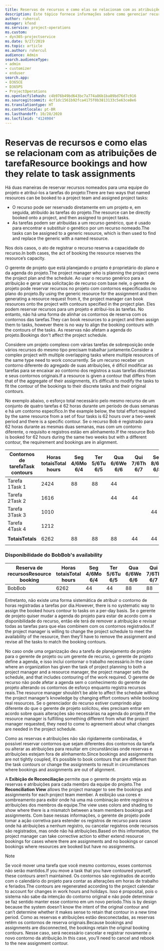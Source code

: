 ```yaml
---
title: Reservas de recursos e como elas se relacionam com as atribuições de tarefa
description: Este tópico fornece informações sobre como gerenciar recursos nomeados, reservas de recurso e atribuições de tarefa, e como se relacionam entre si.
author: ruhercul
manager: kfend
ms.service: project-operations
ms.custom:
- dyn365-projectservice
ms.date: 9/27/2019
ms.topic: article
ms.author: ruhercul
audience: Admin
search.audienceType:
- admin
- customizer
- enduser
search.app:
- D365CE
- D365PS
- ProjectOperations
ms.openlocfilehash: c4b976b49bd643bc7a774a86b1ba89bd76d7c916
ms.sourcegitcommit: 4cf1dc1561b92fca4175f0b3813133c5e63ce8e6
ms.translationtype: HT
ms.contentlocale: pt-BR
ms.lasthandoff: 10/28/2020
ms.locfileid: "4124984"
---
```

# <a name="resource-bookings-and-how-they-relate-to-task-assignments"></a><span data-ttu-id="dd9c3-103">Reservas de recursos e como elas se relacionam com as atribuições de tarefa</span><span class="sxs-lookup"><span data-stu-id="dd9c3-103">Resource bookings and how they relate to task assignments</span></span>


<span data-ttu-id="dd9c3-104">Há duas maneiras de reservar recursos nomeados para uma equipe do projeto e atribuí-los a tarefas do projeto:</span><span class="sxs-lookup"><span data-stu-id="dd9c3-104">There are two ways that named resources can be booked to a project team and assigned project tasks:</span></span>

- <span data-ttu-id="dd9c3-105">O recurso pode ser reservado diretamente em um projeto e, em seguida, atribuído às tarefas do projeto.</span><span class="sxs-lookup"><span data-stu-id="dd9c3-105">The resource can be directly booked onto a project, and then assigned to project tasks.</span></span>
- <span data-ttu-id="dd9c3-106">As tarefas podem ser atribuídas a um recurso genérico, que é usado para encontrar e substituir o genético por um recurso nomeado.</span><span class="sxs-lookup"><span data-stu-id="dd9c3-106">The tasks can be assigned to a generic resource, which is then used to find and replace the generic with a named resource.</span></span> 

<span data-ttu-id="dd9c3-107">Nos dois casos, o ato de registrar o recurso reserva a capacidade do recurso.</span><span class="sxs-lookup"><span data-stu-id="dd9c3-107">In both cases, the act of booking the resource reserves the resource’s capacity.</span></span>

<span data-ttu-id="dd9c3-108">O gerente de projeto que está planejando o projeto é proprietário do plano e da agenda do projeto.</span><span class="sxs-lookup"><span data-stu-id="dd9c3-108">The project manager who is planning the project owns the project plan and the schedule.</span></span> <span data-ttu-id="dd9c3-109">Ao usar o recurso genérico para a atribuição e gerar uma solicitação de recurso com base nele, o gerente de projeto pode reservar recursos no projeto com contornos especificados no plano do projeto.</span><span class="sxs-lookup"><span data-stu-id="dd9c3-109">By using the generic resource for the assignment and then generating a resource request from it, the project manager can book resources onto the project with contours specified in the project plan.</span></span> <span data-ttu-id="dd9c3-110">Eles podem reservar recursos para um projeto e atribui-los às tarefas. No entanto, não há uma forma de alinhar os contornos de reserva com os contornos das tarefas.</span><span class="sxs-lookup"><span data-stu-id="dd9c3-110">They can book resources to a project and then assign them to tasks, however there is no way to align the booking contours with the contours of the tasks.</span></span> <span data-ttu-id="dd9c3-111">As reservas não afetam a agenda do projeto.</span><span class="sxs-lookup"><span data-stu-id="dd9c3-111">Bookings don't affect the project schedule.</span></span>

<span data-ttu-id="dd9c3-112">Considere um projeto complexo com várias tarefas de sobreposição onde vários recursos do mesmo tipo precisam trabalhar juntamente.</span><span class="sxs-lookup"><span data-stu-id="dd9c3-112">Consider a complex project with multiple overlapping tasks where multiple resources of the same type need to work concurrently.</span></span> <span data-ttu-id="dd9c3-113">Se um recurso receber um contorno diferente do agregado de suas atribuições, é difícil modificar as tarefas para se encaixar ao contorno dos registros a suas tarefas discretas e seus contornos originais.</span><span class="sxs-lookup"><span data-stu-id="dd9c3-113">If a resource is given a contour that differs from that of the aggregate of their assignments, it’s difficult to modify the tasks to fit the contour of the bookings to their discrete tasks and their original contours.</span></span>

<span data-ttu-id="dd9c3-114">No exemplo abaixo, o esforço total necessário pelo mesmo recurso de um conjunto de quatro tarefas é 62 horas durante um período de duas semanas e há um contorno específico.</span><span class="sxs-lookup"><span data-stu-id="dd9c3-114">In the example below, the total effort required by the same resource from a set of four tasks is 62 hours over a two-week period and there is a specific contour.</span></span> <span data-ttu-id="dd9c3-115">Se o recurso Bob é registrado para 62 horas durante as mesmas duas semanas, mas com um contorno diferente, o requisito e registros estão em alinhamento.</span><span class="sxs-lookup"><span data-stu-id="dd9c3-115">If the resource Bob is booked for 62 hours during the same two weeks but with a different contour, the requirement and bookings are in alignment.</span></span>

| <span data-ttu-id="dd9c3-116">**Contornos de tarefa**</span><span class="sxs-lookup"><span data-stu-id="dd9c3-116">**Task contours**</span></span>    | <span data-ttu-id="dd9c3-117">**Horas totais**</span><span class="sxs-lookup"><span data-stu-id="dd9c3-117">**Total hours**</span></span> | <span data-ttu-id="dd9c3-118">Seg 4/6</span><span class="sxs-lookup"><span data-stu-id="dd9c3-118">Mo 6/4</span></span> | <span data-ttu-id="dd9c3-119">Ter 5/6</span><span class="sxs-lookup"><span data-stu-id="dd9c3-119">Tu 6/5</span></span> | <span data-ttu-id="dd9c3-120">Qua 6/6</span><span class="sxs-lookup"><span data-stu-id="dd9c3-120">We 6/6</span></span> | <span data-ttu-id="dd9c3-121">Qui 7/6</span><span class="sxs-lookup"><span data-stu-id="dd9c3-121">Th 6/7</span></span> | <span data-ttu-id="dd9c3-122">Sex 8/6</span><span class="sxs-lookup"><span data-stu-id="dd9c3-122">Fr 6/8</span></span> | <span data-ttu-id="dd9c3-123">Sáb 9/6</span><span class="sxs-lookup"><span data-stu-id="dd9c3-123">Sa 6/9</span></span> | <span data-ttu-id="dd9c3-124">Dom 10/6</span><span class="sxs-lookup"><span data-stu-id="dd9c3-124">Su 6/10</span></span> | <span data-ttu-id="dd9c3-125">Seg 11/6</span><span class="sxs-lookup"><span data-stu-id="dd9c3-125">Mo 6/11</span></span> | <span data-ttu-id="dd9c3-126">Ter 12/6</span><span class="sxs-lookup"><span data-stu-id="dd9c3-126">Tu 6/12</span></span> | <span data-ttu-id="dd9c3-127">Qua 13/6</span><span class="sxs-lookup"><span data-stu-id="dd9c3-127">We 6/13</span></span> | <span data-ttu-id="dd9c3-128">Qui 14/6</span><span class="sxs-lookup"><span data-stu-id="dd9c3-128">Th 6/14</span></span> | <span data-ttu-id="dd9c3-129">Sex 15/6</span><span class="sxs-lookup"><span data-stu-id="dd9c3-129">Fr 6/15</span></span> |
|----------------------|-----------------|--------|--------|--------|--------|--------|--------|---------|---------|---------|---------|---------|---------|
| <span data-ttu-id="dd9c3-130">Tarefa 1</span><span class="sxs-lookup"><span data-stu-id="dd9c3-130">Task 1</span></span>               | <span data-ttu-id="dd9c3-131">24</span><span class="sxs-lookup"><span data-stu-id="dd9c3-131">24</span></span>              | <span data-ttu-id="dd9c3-132">8</span><span class="sxs-lookup"><span data-stu-id="dd9c3-132">8</span></span>      | <span data-ttu-id="dd9c3-133">8</span><span class="sxs-lookup"><span data-stu-id="dd9c3-133">8</span></span>      | <span data-ttu-id="dd9c3-134">4</span><span class="sxs-lookup"><span data-stu-id="dd9c3-134">4</span></span>      |        |        |        |         |         |         | <span data-ttu-id="dd9c3-135">4</span><span class="sxs-lookup"><span data-stu-id="dd9c3-135">4</span></span>       |         |         |
| <span data-ttu-id="dd9c3-136">Tarefa 2</span><span class="sxs-lookup"><span data-stu-id="dd9c3-136">Task 2</span></span>               | <span data-ttu-id="dd9c3-137">16</span><span class="sxs-lookup"><span data-stu-id="dd9c3-137">16</span></span>              |        |        | <span data-ttu-id="dd9c3-138">4</span><span class="sxs-lookup"><span data-stu-id="dd9c3-138">4</span></span>      | <span data-ttu-id="dd9c3-139">4</span><span class="sxs-lookup"><span data-stu-id="dd9c3-139">4</span></span>      |        |        |         | <span data-ttu-id="dd9c3-140">8</span><span class="sxs-lookup"><span data-stu-id="dd9c3-140">8</span></span>       |         |         |         |         |
| <span data-ttu-id="dd9c3-141">Tarefa 3</span><span class="sxs-lookup"><span data-stu-id="dd9c3-141">Task 3</span></span>               | <span data-ttu-id="dd9c3-142">10</span><span class="sxs-lookup"><span data-stu-id="dd9c3-142">10</span></span>              |        |        |        |        | <span data-ttu-id="dd9c3-143">4</span><span class="sxs-lookup"><span data-stu-id="dd9c3-143">4</span></span>      |        |         |         | <span data-ttu-id="dd9c3-144">4</span><span class="sxs-lookup"><span data-stu-id="dd9c3-144">4</span></span>       |         | <span data-ttu-id="dd9c3-145">2</span><span class="sxs-lookup"><span data-stu-id="dd9c3-145">2</span></span>       |         |
| <span data-ttu-id="dd9c3-146">Tarefa 4</span><span class="sxs-lookup"><span data-stu-id="dd9c3-146">Task 4</span></span>               | <span data-ttu-id="dd9c3-147">12</span><span class="sxs-lookup"><span data-stu-id="dd9c3-147">12</span></span>              |        |        |        |        |        |        |         |         |         | <span data-ttu-id="dd9c3-148">4</span><span class="sxs-lookup"><span data-stu-id="dd9c3-148">4</span></span>       |         | <span data-ttu-id="dd9c3-149">8</span><span class="sxs-lookup"><span data-stu-id="dd9c3-149">8</span></span>       |
|                      |                 |        |        |        |        |        |        |         |         |         |         |         |         |
| <span data-ttu-id="dd9c3-150">**Totais**</span><span class="sxs-lookup"><span data-stu-id="dd9c3-150">**Totals**</span></span>           | <span data-ttu-id="dd9c3-151">62</span><span class="sxs-lookup"><span data-stu-id="dd9c3-151">62</span></span>              | <span data-ttu-id="dd9c3-152">8</span><span class="sxs-lookup"><span data-stu-id="dd9c3-152">8</span></span>      | <span data-ttu-id="dd9c3-153">8</span><span class="sxs-lookup"><span data-stu-id="dd9c3-153">8</span></span>      | <span data-ttu-id="dd9c3-154">8</span><span class="sxs-lookup"><span data-stu-id="dd9c3-154">8</span></span>      | <span data-ttu-id="dd9c3-155">4</span><span class="sxs-lookup"><span data-stu-id="dd9c3-155">4</span></span>      | <span data-ttu-id="dd9c3-156">4</span><span class="sxs-lookup"><span data-stu-id="dd9c3-156">4</span></span>      |        |         | <span data-ttu-id="dd9c3-157">8</span><span class="sxs-lookup"><span data-stu-id="dd9c3-157">8</span></span>       | <span data-ttu-id="dd9c3-158">4</span><span class="sxs-lookup"><span data-stu-id="dd9c3-158">4</span></span>       | <span data-ttu-id="dd9c3-159">8</span><span class="sxs-lookup"><span data-stu-id="dd9c3-159">8</span></span>       | <span data-ttu-id="dd9c3-160">2</span><span class="sxs-lookup"><span data-stu-id="dd9c3-160">2</span></span>       | <span data-ttu-id="dd9c3-161">8</span><span class="sxs-lookup"><span data-stu-id="dd9c3-161">8</span></span>       |
|                      |                 |        |        |        |        |        |        |         |         |         |         |

### <a name="bobs-availability"></a><span data-ttu-id="dd9c3-162">Disponibilidade do Bob</span><span class="sxs-lookup"><span data-stu-id="dd9c3-162">Bob's availability</span></span>
| <span data-ttu-id="dd9c3-163">**Reserva de recursos**</span><span class="sxs-lookup"><span data-stu-id="dd9c3-163">**Resource   booking**</span></span> | <span data-ttu-id="dd9c3-164">**Horas totais**</span><span class="sxs-lookup"><span data-stu-id="dd9c3-164">**Total hours**</span></span> | <span data-ttu-id="dd9c3-165">Seg 4/6</span><span class="sxs-lookup"><span data-stu-id="dd9c3-165">Mo 6/4</span></span> | <span data-ttu-id="dd9c3-166">Ter 5/6</span><span class="sxs-lookup"><span data-stu-id="dd9c3-166">Tu 6/5</span></span> | <span data-ttu-id="dd9c3-167">Qua 6/6</span><span class="sxs-lookup"><span data-stu-id="dd9c3-167">We 6/6</span></span> | <span data-ttu-id="dd9c3-168">Qui 7/6</span><span class="sxs-lookup"><span data-stu-id="dd9c3-168">Th 6/7</span></span> | <span data-ttu-id="dd9c3-169">Sex 8/6</span><span class="sxs-lookup"><span data-stu-id="dd9c3-169">Fr 6/8</span></span> | <span data-ttu-id="dd9c3-170">Sáb 9/6</span><span class="sxs-lookup"><span data-stu-id="dd9c3-170">Sa 6/9</span></span> | <span data-ttu-id="dd9c3-171">Dom 10/6</span><span class="sxs-lookup"><span data-stu-id="dd9c3-171">Su 6/10</span></span> | <span data-ttu-id="dd9c3-172">Seg 11/6</span><span class="sxs-lookup"><span data-stu-id="dd9c3-172">Mo 6/11</span></span> | <span data-ttu-id="dd9c3-173">Ter 12/6</span><span class="sxs-lookup"><span data-stu-id="dd9c3-173">Tu 6/12</span></span> | <span data-ttu-id="dd9c3-174">Qua 13/6</span><span class="sxs-lookup"><span data-stu-id="dd9c3-174">We 6/13</span></span> | <span data-ttu-id="dd9c3-175">Qui 14/6</span><span class="sxs-lookup"><span data-stu-id="dd9c3-175">Th 6/14</span></span> | <span data-ttu-id="dd9c3-176">Sex 15/6</span><span class="sxs-lookup"><span data-stu-id="dd9c3-176">Fr 6/15</span></span> |
|------------------------|-----------------|--------|--------|--------|--------|--------|--------|---------|---------|---------|---------|---------|---------|
| <span data-ttu-id="dd9c3-177">Bob</span><span class="sxs-lookup"><span data-stu-id="dd9c3-177">Bob</span></span>                    | <span data-ttu-id="dd9c3-178">62</span><span class="sxs-lookup"><span data-stu-id="dd9c3-178">62</span></span>              | <span data-ttu-id="dd9c3-179">4</span><span class="sxs-lookup"><span data-stu-id="dd9c3-179">4</span></span>      | <span data-ttu-id="dd9c3-180">4</span><span class="sxs-lookup"><span data-stu-id="dd9c3-180">4</span></span>      | <span data-ttu-id="dd9c3-181">8</span><span class="sxs-lookup"><span data-stu-id="dd9c3-181">8</span></span>      | <span data-ttu-id="dd9c3-182">8</span><span class="sxs-lookup"><span data-stu-id="dd9c3-182">8</span></span>      | <span data-ttu-id="dd9c3-183">8</span><span class="sxs-lookup"><span data-stu-id="dd9c3-183">8</span></span>      |        |         | <span data-ttu-id="dd9c3-184">4</span><span class="sxs-lookup"><span data-stu-id="dd9c3-184">4</span></span>       | <span data-ttu-id="dd9c3-185">4</span><span class="sxs-lookup"><span data-stu-id="dd9c3-185">4</span></span>       | <span data-ttu-id="dd9c3-186">8</span><span class="sxs-lookup"><span data-stu-id="dd9c3-186">8</span></span>       | <span data-ttu-id="dd9c3-187">8</span><span class="sxs-lookup"><span data-stu-id="dd9c3-187">8</span></span>       | <span data-ttu-id="dd9c3-188">6</span><span class="sxs-lookup"><span data-stu-id="dd9c3-188">6</span></span>       |

<span data-ttu-id="dd9c3-189">Entretanto, não existe uma forma sistemática de atribuir o contorno de horas registradas a tarefas por dia.</span><span class="sxs-lookup"><span data-stu-id="dd9c3-189">However, there is no systematic way to assign the booked hours contour to tasks on a per-day basis.</span></span> <span data-ttu-id="dd9c3-190">Se o gerente de projeto quiser mudar a agenda do projeto para estar de acordo com a disponibilidade do recurso, então ele terá de remover a atribuição e revisar todas as tarefas para que elas combinem com os contornos registrados.</span><span class="sxs-lookup"><span data-stu-id="dd9c3-190">If the project manager is willing to change the project schedule to meet the availability of the resource, then they’ll have to remove the assignment and revise all the tasks to match the booking contours.</span></span>

<span data-ttu-id="dd9c3-191">No caso onde uma organização deu a tarefa de planejamento de projeto para o gerente de projeto ou um gerente de recurso, o gerente de projeto define a agenda, e isso inclui contornar o trabalho necessário.</span><span class="sxs-lookup"><span data-stu-id="dd9c3-191">In the case where an organization has given the task of project planning to both a project manager and a resource manager, the project manager sets the schedule, and that includes contouring of the work required.</span></span> <span data-ttu-id="dd9c3-192">O gerente de recurso não pode afetar a agenda sem o conhecimento do gerente de projeto alterando os contornos de esforço enquanto registra recursos reais.</span><span class="sxs-lookup"><span data-stu-id="dd9c3-192">The resource manager shouldn’t be able to affect the schedule without the project manager’s knowledge by changing effort contours while booking real resources.</span></span> <span data-ttu-id="dd9c3-193">Se o gerenciador do recurso estiver cumprindo algo diferente do que o gerente de projeto solicitou, eles precisam entrar em acordo sobre quais alterações são necessárias na agenda do projeto.</span><span class="sxs-lookup"><span data-stu-id="dd9c3-193">If the resource manager is fulfilling something different from what the project manager requested, they need to come to agreement about what changes are needed in the project schedule.</span></span>

<span data-ttu-id="dd9c3-194">Como as reservas e atribuições não são rigidamente combinadas, é possível reservar contornos que sejam diferentes dos contornos da tarefa ou alterar as atribuições para resultar em circunstâncias onde reservas e atribuições estejam fora de alinhamento.</span><span class="sxs-lookup"><span data-stu-id="dd9c3-194">Since bookings and assignments are not tightly coupled, it’s possible to book contours that are different than the task contours or change the assignments to result in circumstances where bookings and assignments are out of alignment.</span></span>

<span data-ttu-id="dd9c3-195">A **Exibição de Reconciliação** permite que o gerente de projeto veja as reservas e atribuições para cada membro da equipe do projeto.</span><span class="sxs-lookup"><span data-stu-id="dd9c3-195">The **Reconciliation View** allows the project manager to see the bookings and assignments for each project team member.</span></span> <span data-ttu-id="dd9c3-196">A exibição usa cores e sombreamento para exibir onde há uma má combinação entre registros e atribuições dos membros da equipe.</span><span class="sxs-lookup"><span data-stu-id="dd9c3-196">The view uses colors and shading to show where there is a mismatch between a team members bookings and assignments.</span></span> <span data-ttu-id="dd9c3-197">Com base nessas informações, o gerente de projeto pode tomar a ação corretiva para estender os registros de recurso para casos onde há atribuições a nenhum registro, ou cancelar registros onde recursos são registrados, mas onde não há atribuições.</span><span class="sxs-lookup"><span data-stu-id="dd9c3-197">Based on this information, the project manager can take corrective action to either extend resource bookings for cases where there are assignments and no bookings or cancel bookings where resources are booked but have no assignments.</span></span>

> [!NOTE]
> <span data-ttu-id="dd9c3-198">Se você mover uma tarefa que você mesmo contornou, esses contornos não serão mantidos.</span><span class="sxs-lookup"><span data-stu-id="dd9c3-198">If you move a task that you have contoured yourself, these contours aren’t maintained.</span></span> <span data-ttu-id="dd9c3-199">Os contornos são registrados de acordo com o calendário do projeto para contar as alterações em horas de trabalho e feriados.</span><span class="sxs-lookup"><span data-stu-id="dd9c3-199">The contours are regenerated according to the project calendar to account for changes in work hours and holidays.</span></span> <span data-ttu-id="dd9c3-200">Isso é proposital, pois o sistema não sabe da intenção do contorno original e não pode determinar se faz sentido manter esse contorno em um novo período.</span><span class="sxs-lookup"><span data-stu-id="dd9c3-200">This is by design because the system doesn’t know the intent of the original contour and can’t determine whether it makes sense to retain that contour in a new time period.</span></span> <span data-ttu-id="dd9c3-201">Como as reservas e atribuições estão desconectadas, as reservas retêm os contornos de reserva originais.</span><span class="sxs-lookup"><span data-stu-id="dd9c3-201">Because bookings and assignments are disconnected, the bookings retain the original booking contours.</span></span> <span data-ttu-id="dd9c3-202">Nesse caso, será necessário cancelar e registrar novamente o novo contorno da atribuição.</span><span class="sxs-lookup"><span data-stu-id="dd9c3-202">In this case, you’ll need to cancel and rebook to the new assignment contour.</span></span>

